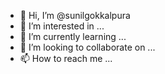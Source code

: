- 👋 Hi, I’m @sunilgokkalpura
- 👀 I’m interested in ...
- 🌱 I’m currently learning ...
- 💞️ I’m looking to collaborate on ...
- 📫 How to reach me ...

<!---
sunilgokkalpura/sunilgokkalpura is a ✨ special ✨ repository because its `README.md` (this file) appears on your GitHub profile.
You can click the Preview link to take a look at your changes.
--->
